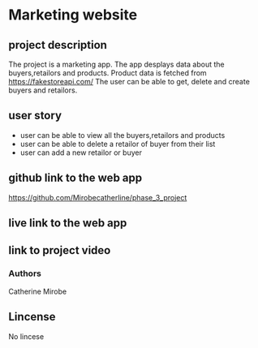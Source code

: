 # Marketing website

## project description
The project is a marketing app. The app desplays data about the buyers,retailors and products.
Product data is fetched from https://fakestoreapi.com/
The user can be able to get, delete and create buyers and retailors. 

## user story

- user can be able to view all the buyers,retailors and products
- user can be able to delete a retailor of buyer from their list
- user can add a new retailor or buyer

## github link to the web app

https://github.com/Mirobecatherline/phase_3_project

## live link to the web app



## link to project video



### Authors
Catherine Mirobe


## Lincense
 No lincese